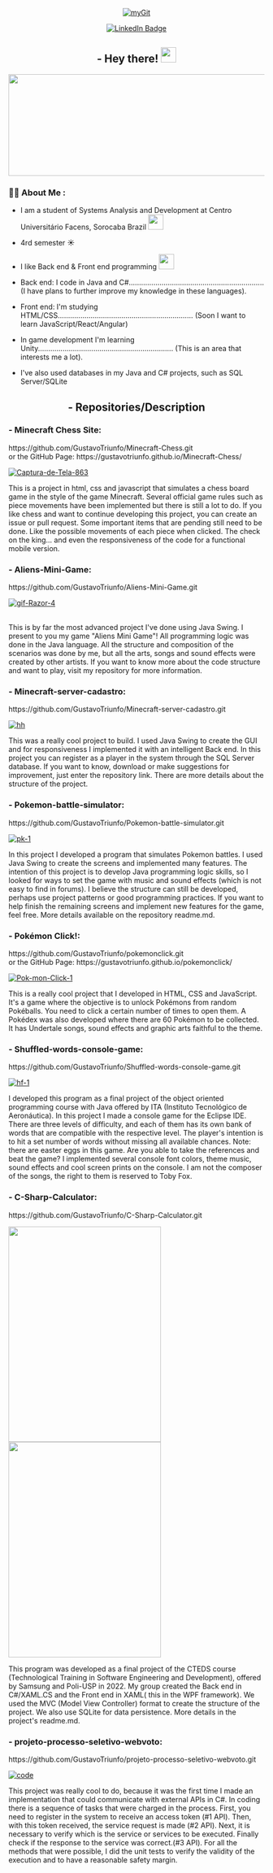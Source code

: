 <div id="header" align="center">
  
  <a href="https://imgbb.com/"><img src="https://i.ibb.co/kQxbFfR/myGit.gif" alt="myGit" border="0"></a>
  
</div>
<div id="badges" align="center">
  <a href="https://www.linkedin.com/in/gustavo-costa-de-andrade-7b255b20b/">
    <img src="https://img.shields.io/badge/LinkedIn-blue?style=for-the-badge&logo=linkedin&logoColor=white" alt="LinkedIn Badge"/>
  </a>
</div>
<h2 align="center">
    - Hey there! 
    <img src="https://media.giphy.com/media/hvRJCLFzcasrR4ia7z/giphy.gif" width="30px"/>
</h2>
   <div align="center">
  <img src="https://static.vecteezy.com/system/resources/previews/012/634/805/original/art-deco-outline-stroke-in-golden-color-for-classy-and-luxury-style-premium-vintage-line-art-design-element-free-png.png" width="600" height="200"/>
</div>


### :woman_technologist: About Me :
- I am a student of Systems Analysis and Development at Centro Universitário Facens, Sorocaba Brazil  <img src="https://www.worldatlas.com/r/w768/img/flag/br-flag.jpg" width="30">

- 4rd semester ☀

- I like Back end & Front end programming <img src="https://media.giphy.com/media/WUlplcMpOCEmTGBtBW/giphy.gif" width="30">

- Back end: I code in Java and C#..................................................................
(I have plans to further improve my knowledge in these languages).

- Front end: I'm studying HTML/CSS..................................................................
(Soon I want to learn JavaScript/React/Angular)

- In game development I'm learning Unity..................................................................
(This is an area that interests me a lot).

- I've also used databases in my Java and C# projects, such as SQL Server/SQLite
<h2 align="center">
    - Repositories/Description
</h2>

<h3 >
  - Minecraft Chess Site:
</h3>
https://github.com/GustavoTriunfo/Minecraft-Chess.git
<br> or the GitHub Page: https://gustavotriunfo.github.io/Minecraft-Chess/

<a href="https://ibb.co/JmYpBZV"><img src="https://i.ibb.co/xXngCZW/Captura-de-Tela-863.png" alt="Captura-de-Tela-863" border="0"></a>

This is a project in html, css and javascript that simulates a chess board game in the style of the game Minecraft. Several official game rules such as piece movements have been implemented but there is still a lot to do. If you like chess and want to continue developing this project, you can create an issue or pull request. Some important items that are pending still need to be done. Like the possible movements of each piece when clicked. The check on the king... and even the responsiveness of the code for a functional mobile version.

<h3 >
  - Aliens-Mini-Game:
</h3>
https://github.com/GustavoTriunfo/Aliens-Mini-Game.git

<a href="https://ibb.co/YDFVCZ3"><img src="https://i.ibb.co/PTvVLQN/gif-Razor-4.gif" alt="gif-Razor-4" border="0"></a><br /><a target='_blank' href='https://pt-br.imgbb.com/'></a><br />

This is by far the most advanced project I've done using Java Swing. I present to you my game "Aliens Mini Game"! All programming logic was done in the Java language. All the structure and composition of the scenarios was done by me, but all the arts, songs and sound effects were created by other artists. If you want to know more about the code structure and want to play, visit my repository for more information.
<h3 >
  - Minecraft-server-cadastro:
</h3>
https://github.com/GustavoTriunfo/Minecraft-server-cadastro.git

<a href="https://ibb.co/JqNnVGD"><img src="https://i.ibb.co/xYyhWBx/hh.png" alt="hh" border="0"></a>

This was a really cool project to build. I used Java Swing to create the GUI and for responsiveness I implemented it with an intelligent Back end. In this project you can register as a player in the system through the SQL Server database.
If you want to know, download or make suggestions for improvement, just enter the repository link. There are more details about the structure of the project.

<h3 >
  - Pokemon-battle-simulator:
</h3>
https://github.com/GustavoTriunfo/Pokemon-battle-simulator.git

<a href="https://ibb.co/HdpTBJv"><img src="https://i.ibb.co/Ry4TY5n/pk-1.gif" alt="pk-1" border="0"></a>

In this project I developed a program that simulates Pokemon battles. I used Java Swing to create the screens and implemented many features. The intention of this project is to develop Java programming logic skills, so I looked for ways to set the game with music and sound effects (which is not easy to find in forums). I believe the structure can still be developed, perhaps use project patterns or good programming practices. If you want to help finish the remaining screens and implement new features for the game, feel free. More details available on the repository readme.md.


<h3 >
  - Pokémon Click!:
</h3>
https://github.com/GustavoTriunfo/pokemonclick.git
<br> or the GitHub Page: https://gustavotriunfo.github.io/pokemonclick/

<a href="https://imgbb.com/"><img src="https://i.ibb.co/km5FPXb/Pok-mon-Click-1.gif" alt="Pok-mon-Click-1" border="0" /></a>

This is a really cool project that I developed in HTML, CSS and JavaScript. It's a game where the objective is to unlock Pokémons from random Pokéballs. You need to click a certain number of times to open them. A Pokédex was also developed where there are 60 Pokémon to be collected. It has Undertale songs, sound effects and graphic arts faithful to the theme.

<h3 >
  - Shuffled-words-console-game:
</h3>
https://github.com/GustavoTriunfo/Shuffled-words-console-game.git

<a href="https://ibb.co/2KBqTy2"><img src="https://i.ibb.co/cTdJj15/hf-1.jpg" alt="hf-1" border="0"></a>

I developed this program as a final project of the object oriented programming course with Java offered by ITA (Instituto Tecnológico de Aeronáutica). In this project I made a console game for the Eclipse IDE. There are three levels of difficulty, and each of them has its own bank of words that are compatible with the respective level. The player's intention is to hit a set number of words without missing all available chances. Note: there are easter eggs in this game. Are you able to take the references and beat the game? I implemented several console font colors, theme music, sound effects and cool screen prints on the console. I am not the composer of the songs, the right to them is reserved to Toby Fox.

<h3 >
  - C-Sharp-Calculator:
</h3>
https://github.com/GustavoTriunfo/C-Sharp-Calculator.git

<a href='https://www.linkpicture.com/view.php?img=LPic64038b3766fa1279389108'><img src='https://www.linkpicture.com/q/Calculadora-2022-12-14-11-38-31_Trim.gif' type='image' width="300" height="424"> <a href='https://www.linkpicture.com/view.php?img=LPic64038b3766fa1279389108'><img src='https://www.linkpicture.com/q/Calculadora-2022-12-14-11-30-41_Trim.gif' type='image' width="300" height="424"></a> </a>

This program was developed as a final project of the CTEDS course (Technological Training in Software Engineering and Development), offered by Samsung and Poli-USP in 2022. My group created the Back end in C#/XAML.CS and the Front end in XAML( this in the WPF framework). We used the MVC (Model View Controller) format to create the structure of the project. We also use SQLite for data persistence. More details in the project's readme.md.

<h3 >
  - projeto-processo-seletivo-webvoto:
</h3>
https://github.com/GustavoTriunfo/projeto-processo-seletivo-webvoto.git

<a href="https://ibb.co/5rR157f"><img src="https://i.ibb.co/JvsczhM/code.png" alt="code" border="0"></a>

This project was really cool to do, because it was the first time I made an implementation that could communicate with external APIs in C#. In coding there is a sequence of tasks that were charged in the process. First, you need to register in the system to receive an access token (#1 API). Then, with this token received, the service request is made (#2 API). Next, it is necessary to verify which is the service or services to be executed. Finally check if the response to the service was correct.(#3 API). For all the methods that were possible, I did the unit tests to verify the validity of the execution and to have a reasonable safety margin.
